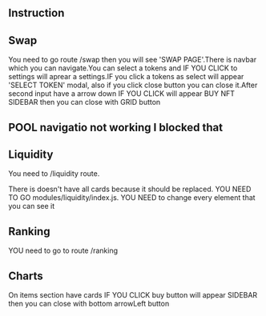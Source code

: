 ## Instruction

## Swap
You need to go route /swap then you will see 'SWAP PAGE'.There is navbar which you can navigate.You can select a tokens and 
IF YOU CLICK to settings will aprear a settings.IF you click a tokens as select will appear 'SELECT TOKEN' modal, also if you click close button you can close it.After second input have a arrow down 
IF YOU CLICK will appear BUY NFT SIDEBAR then you can close with GRID button
## POOL navigatio not working I blocked that


## Liquidity

You need to /liquidity route.

There is doesn't have all cards because it should be replaced.
YOU NEED TO GO modules/liquidity/index.js. YOU NEED to change every element that you can see it

## Ranking 

YOU need to go to route /ranking

## Charts

On items section have cards 
IF YOU CLICK buy button will appear SIDEBAR then you can close with bottom arrowLeft button


